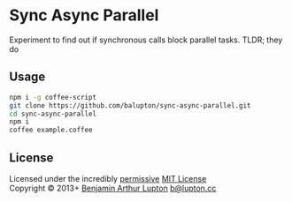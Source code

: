 # Sync Async Parallel

Experiment to find out if synchronous calls block parallel tasks. TLDR; they do


## Usage

``` bash
npm i -g coffee-script
git clone https://github.com/balupton/sync-async-parallel.git
cd sync-async-parallel
npm i
coffee example.coffee
```


## License
Licensed under the incredibly [permissive](http://en.wikipedia.org/wiki/Permissive_free_software_licence) [MIT License](http://creativecommons.org/licenses/MIT/)
<br/>Copyright &copy; 2013+ [Benjamin Arthur Lupton](http://balupton.com) <b@lupton.cc>